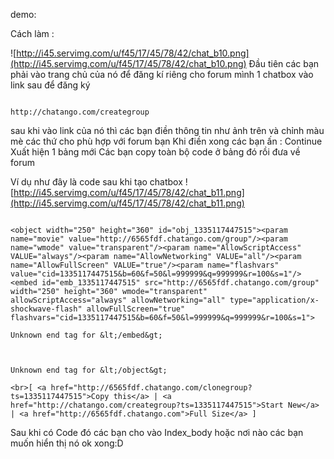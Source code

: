 demo:

Cách làm :

![http://i45.servimg.com/u/f45/17/45/78/42/chat_b10.png](http://i45.servimg.com/u/f45/17/45/78/42/chat_b10.png)
Đầu tiên các bạn phải vào trang chủ của nó để đăng kí riêng cho forum mình 1 chatbox
vào link sau để đăng ký

```

http://chatango.com/creategroup

```

sau khi vào link của nó thì các bạn điền thông tin như ảnh trên
và chỉnh màu mè các thứ cho phù hợp với forum bạn
Khi điền xong các bạn ấn : Continue
Xuất hiện 1 bảng mới
Các bạn copy toàn bộ code ở bảng đó rồi đưa về forum

Ví dụ như đây là code sau khi tạo chatbox
![http://i45.servimg.com/u/f45/17/45/78/42/chat_b11.png](http://i45.servimg.com/u/f45/17/45/78/42/chat_b11.png)
```

<object width="250" height="360" id="obj_1335117447515"><param name="movie" value="http://6565fdf.chatango.com/group"/><param name="wmode" value="transparent"/><param name="AllowScriptAccess" VALUE="always"/><param name="AllowNetworking" VALUE="all"/><param name="AllowFullScreen" VALUE="true"/><param name="flashvars" value="cid=1335117447515&b=60&f=50&l=999999&q=999999&r=100&s=1"/><embed id="emb_1335117447515" src="http://6565fdf.chatango.com/group" width="250" height="360" wmode="transparent" allowScriptAccess="always" allowNetworking="all" type="application/x-shockwave-flash" allowFullScreen="true" flashvars="cid=1335117447515&b=60&f=50&l=999999&q=999999&r=100&s=1">

Unknown end tag for &lt;/embed&gt;



Unknown end tag for &lt;/object&gt;

<br>[ <a href="http://6565fdf.chatango.com/clonegroup?ts=1335117447515">Copy this</a> | <a href="http://chatango.com/creategroup?ts=1335117447515">Start New</a> | <a href="http://6565fdf.chatango.com">Full Size</a> ]

```

Sau khi có Code đó các bạn cho vào Index\_body hoặc nơi nào các bạn muốn hiển thị nó
ok xong:D